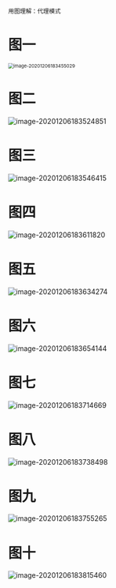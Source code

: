 ~~~
用图理解：代理模式
~~~

# 图一

<img src="https://gitee.com/sheep-are-flying-in-the-sky/my-picture/raw/master/picture4/image-20201206183455029.png" alt="image-20201206183455029" style="zoom:67%;" />

# 图二

![image-20201206183524851](https://gitee.com/sheep-are-flying-in-the-sky/my-picture/raw/master/picture4/image-20201206183524851.png)

# 图三

![image-20201206183546415](https://gitee.com/sheep-are-flying-in-the-sky/my-picture/raw/master/picture4/image-20201206183546415.png)

# 图四

![image-20201206183611820](https://gitee.com/sheep-are-flying-in-the-sky/my-picture/raw/master/picture4/image-20201206183611820.png)



# 图五

![image-20201206183634274](https://gitee.com/sheep-are-flying-in-the-sky/my-picture/raw/master/picture4/image-20201206183634274.png)



# 图六

![image-20201206183654144](https://gitee.com/sheep-are-flying-in-the-sky/my-picture/raw/master/picture4/image-20201206183654144.png)



# 图七

![image-20201206183714669](https://gitee.com/sheep-are-flying-in-the-sky/my-picture/raw/master/picture4/image-20201206183714669.png)

# 图八

![image-20201206183738498](https://gitee.com/sheep-are-flying-in-the-sky/my-picture/raw/master/picture4/image-20201206183738498.png)





# 图九

![image-20201206183755265](https://gitee.com/sheep-are-flying-in-the-sky/my-picture/raw/master/picture4/image-20201206183755265.png)





# 图十

![image-20201206183815460](https://gitee.com/sheep-are-flying-in-the-sky/my-picture/raw/master/picture4/image-20201206183815460.png)



